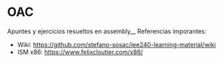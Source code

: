 # OAC
Apuntes y ejercicios resueltos en assembly__
Referencias imporantes: 
- Wiki: https://github.com/stefano-sosac/iee240-learning-material/wiki
- ISM x86: https://www.felixcloutier.com/x86/
